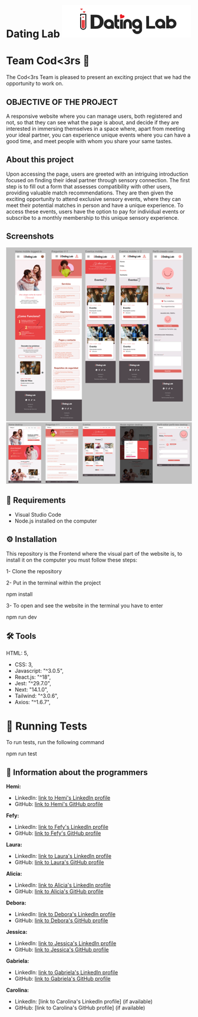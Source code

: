 
# Dating Lab ![LOGO](./client/public/banner.png)

# Team Cod<3rs 👋
The Cod<3rs Team is pleased to present an exciting project that we had the opportunity to work on.


## OBJECTIVE OF THE PROJECT 
A responsive website where you can manage users, both registered and not, so that they can see what the page is about, and decide if they are interested in immersing themselves in a space where, apart from meeting your ideal partner, you can experience unique events where you can have a good time, and meet people with whom you share your same tastes.


## About this project
Upon accessing the page, users are greeted with an intriguing introduction focused on finding their ideal partner through sensory connection. The first step is to fill out a form that assesses compatibility with other users, providing valuable match recommendations. They are then given the exciting opportunity to attend exclusive sensory events, where they can meet their potential matches in person and have a unique experience. To access these events, users have the option to pay for individual events or subscribe to a monthly membership to this unique sensory experience.

## Screenshots 
![Mobil](./client/public/movil-screenshot.png)
![Desktop](./client/public/desktop-screenshot.png)


## 📌 Requirements

* Visual Studio Code
* Node.js installed on the computer


## ⚙️ Installation

This repository is the Frontend where the visual part of the website is, to install it on the computer you must follow these steps:

1- Clone the repository

2- Put in the terminal within the project

npm install

3- To open and see the website in the terminal you have to enter

npm run dev

## 🛠️ Tools

HTML: 5,
* CSS: 3,
* Javascript: "^3.0.5",
* React.js: "^18",
* Jest: "^29.7.0",
* Next: "14.1.0",
* Tailwind: "^3.0.6",
* Axios: "^1.6.7",

# 🧪 Running Tests
To run tests, run the following command

  npm run test


## 🔗 Information about the programmers


**Hemi:**

- LinkedIn: [link to Hemi's LinkedIn profile](https://www.linkedin.com/in/hemileidis/)
- GitHub: [link to Hemi's GitHub profile](https://github.com/HemiCastillo)

**Fefy:**

- LinkedIn: [link to Fefy's LinkedIn profile](https://www.linkedin.com/in/stefania-desogus/)
- GitHub: [link to Fefy's GitHub profile](https://github.com/stef-ania)

**Laura:**

- LinkedIn: [link to Laura's LinkedIn profile](https://www.linkedin.com/in/laura-gil-solano/)
- GitHub: [link to Laura's GitHub profile](https://github.com/ImLauraGS)

**Alicia:**

- LinkedIn: [link to Alicia's LinkedIn profile](www.linkedin.com/in/alicia-ontiveros-escudero)
- GitHub: [link to Alicia's GitHub profile](https://github.com/AliciaoE)

**Debora:**

- LinkedIn: [link to Debora's LinkedIn profile](https://www.linkedin.com/in/debora-smenezes/)
- GitHub: [link to Debora's GitHub profile](https://github.com/debora-smb)

**Jessica:**

- LinkedIn: [link to Jessica's LinkedIn profile](www.linkedin.com/in/jéssicazs)
- GitHub: [link to Jessica's GitHub profile](https://github.com/Jasz-17)

**Gabriela:**

- LinkedIn: [link to Gabriela's LinkedIn profile](https://www.linkedin.com/in/gabriela-poves-navarro/)
- GitHub: [link to Gabriela's GitHub profile](https://github.com/annaLucian)

**Carolina:**

- LinkedIn: [link to Carolina's LinkedIn profile] (if available)
- GitHub: [link to Carolina's GitHub profile] (if available)
